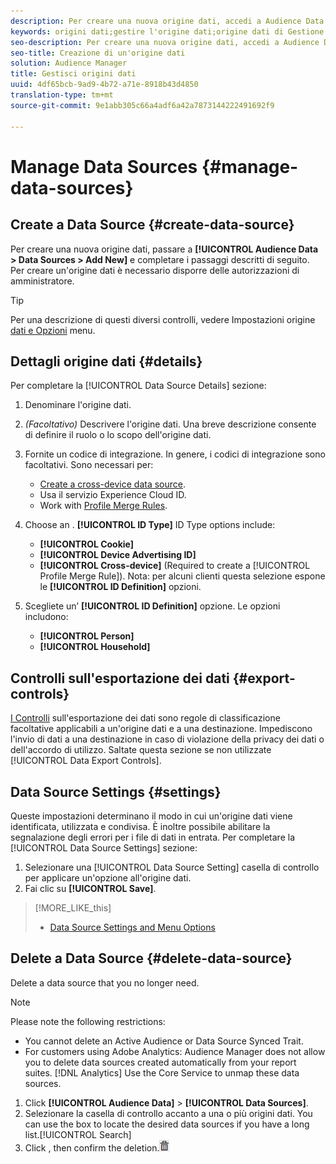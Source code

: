 ```yaml
---
description: Per creare una nuova origine dati, accedi a Audience Data > Origini dati > Aggiungi nuovo e completa i passaggi per ciascuna sezione descritta qui. Per creare un'origine dati è necessario disporre delle autorizzazioni di amministratore.
keywords: origini dati;gestire l'origine dati;origine dati di Gestione dell'audience
seo-description: Per creare una nuova origine dati, accedi a Audience Data > Origini dati > Aggiungi nuovo e completa i passaggi per ciascuna sezione descritta qui. Per creare un'origine dati è necessario disporre delle autorizzazioni di amministratore.
seo-title: Creazione di un'origine dati
solution: Audience Manager
title: Gestisci origini dati
uuid: 4df65bcb-9ad9-4b72-a71e-8918b43d4850
translation-type: tm+mt
source-git-commit: 9e1abb305c66a4adf6a42a7873144222491692f9

---
```



# Manage Data Sources {#manage-data-sources}

## Create a Data Source {#create-data-source}

Per creare una nuova origine dati, passare a **[!UICONTROL Audience Data > Data Sources > Add New]** e completare i passaggi descritti di seguito. Per creare un'origine dati è necessario disporre delle autorizzazioni di amministratore.

<!-- create-datasource.xml -->

>[!TIP]
>
>Per una descrizione di questi diversi controlli, vedere Impostazioni origine [dati e Opzioni](../features/datasources-list-and-settings.md#settings-menu-options) menu.

## Dettagli origine dati {#details}

Per completare la [!UICONTROL Data Source Details] sezione:

1. Denominare l'origine dati.
1. *(Facoltativo)* Descrivere l'origine dati. Una breve descrizione consente di definire il ruolo o lo scopo dell'origine dati.
1. Fornite un codice di integrazione. In genere, i codici di integrazione sono facoltativi. Sono necessari per:

   * [Create a cross-device data source](../features/profile-merge-rules/merge-rules-start.md#create-data-source).
   * Usa il servizio [](https://marketing.adobe.com/resources/help/en_US/mcvid/)Experience Cloud ID.
   * Work with [Profile Merge Rules](../features/profile-merge-rules/merge-rules-start.md).

1. Choose an . **[!UICONTROL ID Type]** ID Type options include:

   * **[!UICONTROL Cookie]**
   * **[!UICONTROL Device Advertising ID]**
   * **[!UICONTROL Cross-device]** (Required to create a [!UICONTROL Profile Merge Rule]). Nota: per alcuni clienti questa selezione espone le **[!UICONTROL ID Definition]** opzioni.

1. Scegliete un’ **[!UICONTROL ID Definition]** opzione. Le opzioni includono:

   * **[!UICONTROL Person]**
   * **[!UICONTROL Household]**

## Controlli sull'esportazione dei dati {#export-controls}

[I Controlli](../features/data-export-controls.md) sull'esportazione dei dati sono regole di classificazione facoltative applicabili a un'origine dati e a una destinazione. Impediscono l'invio di dati a una destinazione in caso di violazione della privacy dei dati o dell'accordo di utilizzo. Saltate questa sezione se non utilizzate [!UICONTROL Data Export Controls].

## Data Source Settings {#settings}

Queste impostazioni determinano il modo in cui un'origine dati viene identificata, utilizzata e condivisa. È inoltre possibile abilitare la segnalazione degli errori per i file di dati in entrata. Per completare la [!UICONTROL Data Source Settings] sezione:

1. Selezionare una [!UICONTROL Data Source Setting] casella di controllo per applicare un'opzione all'origine dati.
2. Fai clic su **[!UICONTROL Save]**.

>[!MORE_LIKE_this]
>
>* [Data Source Settings and Menu Options](../features/datasources-list-and-settings.md#settings-menu-options)


## Delete a Data Source {#delete-data-source}

<!-- t_datasource_delete.xml -->

Delete a data source that you no longer need.

>[!NOTE]
>
>Please note the following restrictions:
>
>* You cannot delete an Active Audience or Data Source Synced Trait.[](../features/traits/client-activity-synced-audience-traits.md)
>* For customers using Adobe Analytics: Audience Manager does not allow you to delete data sources created automatically from your  report suites. [!DNL Analytics] Use the Core Service to unmap these data sources.[](https://marketing.adobe.com/resources/help/en_US/mcloud/)


1. Click **[!UICONTROL Audience Data]** &gt; **[!UICONTROL Data Sources]**.
1. Selezionare la casella di controllo accanto a una o più origini dati.
You can use the  box to locate the desired data sources if you have a long list.[!UICONTROL Search]
1. Click  , then confirm the deletion.![](assets/icon_trash.png)